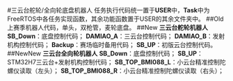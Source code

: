 #三云台舵轮/全向轮底盘机器人
任务执行代码统一置于**USER**中，**Task**中为FreeRTOS中各任务实现函数，其余功能函数置于USER的其余文件夹中。
##Old
上赛季机器人代码，单头，双枪管，麦轮底盘。
##New
**三云台舵轮机器人**
**SB_Down**：底盘控制代码；
**DAMIAO_A**：三云台控制代码；
**DAMIAO_B**：发射机构控制代码；
**Backup**：赛场临时备用代码；
**SB_UP**：初版云台控制代码。
##NewNew
**三云台全向轮机器人**
**SB_Down**：底盘控制代码；
**SB_UP**：STM32H7三云台+发射机构控制代码；
**SB_TOP_BMI088_L**：小云台精准控制陀螺仪读取（左头）；
**SB_TOP_BMI088_R**：小云台精准控制陀螺仪读取（右头）；
